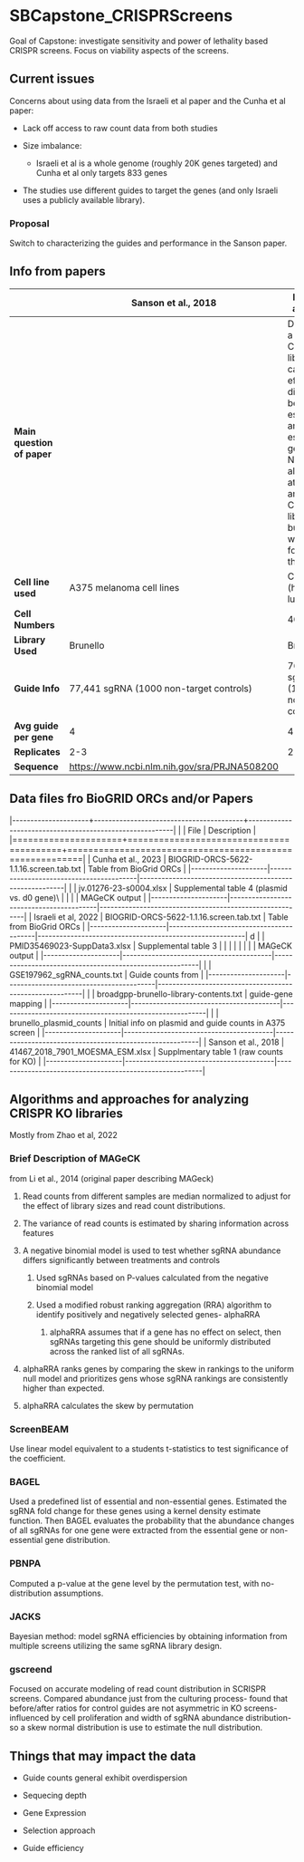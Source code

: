 # SBCapstone_CRISPRScreens

Goal of Capstone: investigate sensitivity and power of lethality based CRISPR screens. Focus on viability aspects of the screens.

## Current issues

Concerns about using data from the Israeli et al paper and the Cunha et al paper:

-   Lack off access to raw count data from both studies

-   Size imbalance:

    -   Israeli et al is a whole genome (roughly 20K genes targeted) and Cunha et al only targets 833 genes

-   The studies use different guides to target the genes (and only Israeli uses a publicly available library).

### Proposal

Switch to characterizing the guides and performance in the Sanson paper.

## Info from papers

|                              |  Sanson et al., 2018              |    Israeli et al., 2022          |    Cunha et al., 2023                     |
|------------------------------|-----------------------------------|----------------------------------|-------------------------------------------|
| **Main question of paper**   | | Developing a new CRISPRko library that can more effectively distinguish between essential and non-essential genes.  Note: they also look at CRISPRi and CRISPRa libraries, but we won't focus on that here. | Understanding cellular factors involved in SARS-CoV-2 infection. (original variant, as well as Alpha and Beta variants) | Understanding of cellular factors involved in SARS-CoV-2 infection. |   Cellular factors involved in SARS-CoV-3 infection |
|**Cell line used**            | A375 melanoma cell lines          | Calu-3  (human lung cells)        | Calu-3                                      |
|**Cell Numbers**              |                                   | 400 M                             | 50M                                         |
|**Library Used**              | Brunello                          | Brunello                          | Custom                                      |
|**Guide Info**                | 77,441 sgRNA (1000 non-target controls) | 76,441 sgRNAs (1000 non-target controls)| N/A                             |
|**Avg guide per gene**        | 4                                 | 4                                 |                                             |
|**Replicates**                | 2-3                               | 2                                 | 2                                           |
|**Sequence**                  |https://www.ncbi.nlm.nih.gov/sra/PRJNA508200 |                         |                                             |




## Data files fro BioGRID ORCs and/or Papers

|---------------------+-----------------------------------------+---------------------------------------------------------|
|                     | File                                    | Description                                             |
|=====================+=========================================+=========================================================|
| Cunha et al., 2023  | BIOGRID-ORCS-5622-1.1.16.screen.tab.txt | Table from BioGrid ORCs                                 |
|---------------------|-----------------------------------------|---------------------------------------------------------|
|                     | jv.01276-23-s0004.xlsx                  | Supplemental table 4 (plasmid vs. d0 gene)\             |
|                     |                                         | MAGeCK output                                           |
|---------------------|-----------------------------------------|---------------------------------------------------------|
| Israeli et al, 2022 | BIOGRID-ORCS-5622-1.1.16.screen.tab.txt | Table from BioGrid ORCs                                 |
|---------------------|-----------------------------------------|---------------------------------------------------------| d
|                     | PMID35469023-SuppData3.xlsx             | Supplemental table 3                                    |
|                     |                                         |                                                         |
|                     |                                         | MAGeCK output                                           |
|---------------------|-----------------------------------------|---------------------------------------------------------|
|                     | GSE197962_sgRNA_counts.txt              | Guide counts from                                       |
|---------------------|-----------------------------------------|---------------------------------------------------------|
|                     | broadgpp-brunello-library-contents.txt  | guide-gene mapping                                      |
|---------------------|-----------------------------------------|---------------------------------------------------------|
|                     | brunello_plasmid_counts                 | Initial info on plasmid and guide counts in A375 screen |
|---------------------|-----------------------------------------|---------------------------------------------------------|
| Sanson et al., 2018 | 41467_2018_7901_MOESMA_ESM.xlsx         | Supplmentary table 1 (raw counts for KO)                |
|---------------------|-----------------------------------------|---------------------------------------------------------|

## Algorithms and approaches for analyzing CRISPR KO libraries

Mostly from Zhao et al, 2022

### Brief Description of MAGeCK

from Li et al., 2014 (original paper describing MAGeck)

1.  Read counts from different samples are median normalized to adjust for the effect of library sizes and read count distributions.

2.  The variance of read counts is estimated by sharing information across features

3.  A negative binomial model is used to test whether sgRNA abundance differs significantly between treatments and controls

    1.  Used sgRNAs based on P-values calculated from the negative binomial model

    2.  Used a modified robust ranking aggregation (RRA) algorithm to identify positively and negatively selected genes- alphaRRA

        1.  alphaRRA assumes that if a gene has no effect on select, then sgRNAs targeting this gene should be uniformly distributed across the ranked list of all sgRNAs.

4.  alphaRRA ranks genes by comparing the skew in rankings to the uniform null model and prioritizes gens whose sgRNA rankings are consistently higher than expected.

5.  alphaRRA calculates the skew by permutation

### ScreenBEAM

Use linear model equivalent to a students t-statistics to test significance of the coefficient.

### BAGEL

Used a predefined list of essential and non-essential genes. Estimated the sgRNA fold change for these genes using a kernel density estimate function. Then BAGEL evaluates the probability that the abundance changes of all sgRNAs for one gene were extracted from the essential gene or non-essential gene distribution.

### PBNPA

Computed a p-value at the gene level by the permutation test, with no-distribution assumptions.

### JACKS

Bayesian method: model sgRNA efficiencies by obtaining information from multiple screens utilizing the same sgRNA library design.

### gscreend

Focused on accurate modeling of read count distribution in SCRISPR screens. Compared abundance just from the culturing process- found that before/after ratios for control guides are not asymmetric in KO screens- influenced by cell proliferation and width of sgRNA abundance distribution- so a skew normal distribution is use to estimate the null distribution.

## Things that may impact the data

-   Guide counts general exhibit overdispersion

-   Sequecing depth

-   Gene Expression

-   Selection approach

-   Guide efficiency